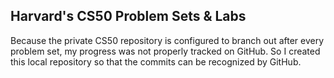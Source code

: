 ## Harvard's CS50 Problem Sets & Labs
Because the private CS50 repository is configured to branch out after every problem set, my progress was not properly tracked on GitHub. So I created this local repository so that the commits can be recognized by GitHub.